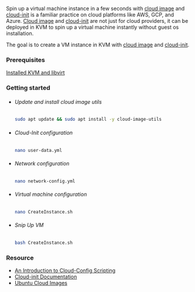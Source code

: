 

Spin up a virtual machine instance in a few seconds with [cloud image](https://cloud-images.ubuntu.com/) and [cloud-init](https://cloudinit.readthedocs.io/en/latest/index.html) is a familiar practice on cloud platforms like AWS, GCP, and Azure. [Cloud image](https://cloud-images.ubuntu.com/) and [cloud-init](https://cloudinit.readthedocs.io/en/latest/index.html) are not just for cloud providers, it can be deployed in KVM to spin up a virtual machine instantly without guest os installation.

The goal is to create a VM instance in KVM with [cloud image](https://cloud-images.ubuntu.com/) and [cloud-init](https://cloudinit.readthedocs.io/en/latest/index.html).



### Prerequisites

[Installed KVM and libvirt](https://github.com/tankibaj/docs/blob/master/KVM-Ubuntu1804.md)



### Getting started

- ###### Update and install cloud image utils

  ```bash
  sudo apt update && sudo apt install -y cloud-image-utils
  ```

- ###### Cloud-Init configuration

  ```bash
  nano user-data.yml
  ```

- ###### Network configuration

  ```bash
  nano network-config.yml
  ```

- ###### Virtual machine configuration

  ```bash
  nano CreateInstance.sh
  ```

- ###### Snip Up VM

  ```bash
  bash CreateInstance.sh
  ```

 

### Resource

- [An Introduction to Cloud-Config Scripting](https://www.digitalocean.com/community/tutorials/an-introduction-to-cloud-config-scripting)
- [Cloud-init Documentation](https://cloudinit.readthedocs.io/en/latest/)
- [Ubuntu Cloud Images](https://cloud-images.ubuntu.com/)
